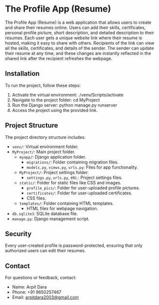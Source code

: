 # The Profile App (Resume)

The Profile App (Resume) is a web application that allows users to create and share their resumes online. Users can add their skills, certificates, personal profile picture, short description, and detailed description to their resumes. Each user gets a unique website link where their resume is hosted, making it easy to share with others. Recipients of the link can view all the skills, certificates, and details of the sender. The sender can update their resume at any time, and these changes are instantly reflected in the shared link after the recipient refreshes the webpage.

## Installation

To run the project, follow these steps:

1. Activate the virtual environment:
  ./venv/Scripts/activate
2. Navigate to the project folder:
  cd MyProject
3. Run the Django server:
  python manage.py runserver
4. Access the project using the provided link.

## Project Structure

The project directory structure includes:

- `venv/`: Virtual environment folder.
- `MyProject/`: Main project folder.
  - `myapp/`: Django application folder.
    - `migrations/`: Folder containing migration files.
    - `models.py`, `views.py`, `urls.py`: Files for app functionality.
  - `MyProject/`: Project settings folder.
    - `settings.py`, `urls.py`, etc.: Project settings files.
  - `static/`: Folder for static files like CSS and images.
    - `profile_pics/`: Folder for user-uploaded profile pictures.
    - `certificates/`: Folder for user-uploaded certificates.
    - CSS files.
  - `templates/`: Folder containing HTML templates.
    - HTML files for webpage navigation.
- `db.sqlite3`: SQLite database file.
- `manage.py`: Django management script.


## Security

Every user-created profile is password-protected, ensuring that only authorized users can edit their resumes.

## Contact

For questions or feedback, contact:

- Name: Arpit Dara
- Phone: +91 9650257467
- Email: arpitdara2003@gmail.com
